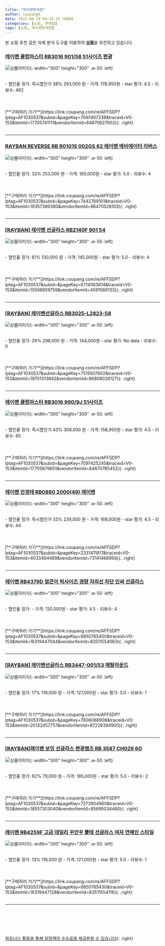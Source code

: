 ```yaml
---
title: "레이벤면세점"
author: coupang6
date: 2023-06-19 04:35:25 +0800
categories: [쇼핑, 면세점]
tags: [쇼핑, 레이벤면세점]
---
```


본 쇼핑 추천 글은 자체 분석 도구를 이용하여 [**상품**](https://link.coupang.com/a/bao1ui)을 추천하고 있습니다.

### [레이밴 클럽마스터 RB3016 901/58 51사이즈 편광](https://link.coupang.com/re/AFFSDP?lptag=AF1030537&subid=&pageKey=7097407339&traceid=V0-153&itemId=17705741111&vendorItemId=84870627602)

![상품이미지](https://thumbnail8.coupangcdn.com/thumbnails/remote/230x230ex/image/vendor_inventory/690a/dcf871b5815011a817b0b2a4a16e070c307300d33aea4af260106bced2c5.jpg){: width="300" height="300" .w-50 .left}


<br>
- 할인율 정가: 즉시할인가 38%  293,000   원
- 가격: 178,950원
- star 평가: 4.5
- 리뷰수: 462
<br>
<br>
<br>
<br>
[**구매하러 가기**](https://link.coupang.com/re/AFFSDP?lptag=AF1030537&subid=&pageKey=7097407339&traceid=V0-153&itemId=17705741111&vendorItemId=84870627602){: .right}
<br>
<br>

---

### [RAYBAN REVERSE RB R0101S 002GS 62 레이밴 에비에이터 리버스](https://link.coupang.com/re/AFFSDP?lptag=AF1030537&subid=&pageKey=7442769101&traceid=V0-153&itemId=19357389380&vendorItemId=86470528103)

![상품이미지](https://thumbnail7.coupangcdn.com/thumbnails/remote/230x230ex/image/vendor_inventory/e226/2ade5b103ada7ae3ee546987078408412a32d7a41dae4d2e97763ab68ea3.jpg){: width="300" height="300" .w-50 .left}


<br>
- 할인율 정가: 32%  253,000   원
- 가격: 165,000원
- star 평가: 5.0
- 리뷰수: 4
<br>
<br>
<br>
<br>
[**구매하러 가기**](https://link.coupang.com/re/AFFSDP?lptag=AF1030537&subid=&pageKey=7442769101&traceid=V0-153&itemId=19357389380&vendorItemId=86470528103){: .right}
<br>
<br>

---

### [[RAYBAN] 레이밴 선글라스 RB2140F 901 54](https://link.coupang.com/re/AFFSDP?lptag=AF1030537&subid=&pageKey=6714063614&traceid=V0-153&itemId=15596659759&vendorItemId=4591566133)

![상품이미지](https://thumbnail9.coupangcdn.com/thumbnails/remote/230x230ex/image/vendor_inventory/fa28/83ac66819910f4f8ba3ee49280fd93d90c020b6ac30bf971cd71c342f941.jpg){: width="300" height="300" .w-50 .left}


<br>
- 할인율 정가: 61%  130,000   원
- 가격: 145,000원
- star 평가: 5.0
- 리뷰수: 4
<br>
<br>
<br>
<br>
[**구매하러 가기**](https://link.coupang.com/re/AFFSDP?lptag=AF1030537&subid=&pageKey=6714063614&traceid=V0-153&itemId=15596659759&vendorItemId=4591566133){: .right}
<br>
<br>

---

### [[RAYBAN] 레이밴선글라스 RB3025-L2823-58](https://link.coupang.com/re/AFFSDP?lptag=AF1030537&subid=&pageKey=7515507802&traceid=V0-153&itemId=19701313842&vendorItemId=86806026127)

![상품이미지](https://thumbnail6.coupangcdn.com/thumbnails/remote/230x230ex/image/vendor_inventory/b965/7d825a1f58eca1fa04ce8a0d3ba2fed862b8458769de479a354de2841e55.jpg){: width="300" height="300" .w-50 .left}


<br>
- 할인율 정가: 29%  298,000   원
- 가격: 144,000원
- star 평가: No data
- 리뷰수: 0
<br>
<br>
<br>
<br>
[**구매하러 가기**](https://link.coupang.com/re/AFFSDP?lptag=AF1030537&subid=&pageKey=7515507802&traceid=V0-153&itemId=19701313842&vendorItemId=86806026127){: .right}
<br>
<br>

---

### [레이밴 클럽마스터 RB3016 990/9J 51사이즈](https://link.coupang.com/re/AFFSDP?lptag=AF1030537&subid=&pageKey=7097425245&traceid=V0-153&itemId=17705879651&vendorItemId=84870765452)

![상품이미지](https://thumbnail8.coupangcdn.com/thumbnails/remote/230x230ex/image/vendor_inventory/6909/8a7a4e4c8a5debba0e6e065af325a1993f476120c9423ef207b58f51068f.jpg){: width="300" height="300" .w-50 .left}


<br>
- 할인율 정가: 즉시할인가 43%  309,000   원
- 가격: 158,950원
- star 평가: 4.5
- 리뷰수: 85
<br>
<br>
<br>
<br>
[**구매하러 가기**](https://link.coupang.com/re/AFFSDP?lptag=AF1030537&subid=&pageKey=7097425245&traceid=V0-153&itemId=17705879651&vendorItemId=84870765452){: .right}
<br>
<br>

---

### [레이벤 안경테 RB0880 2000(49) 레이밴](https://link.coupang.com/re/AFFSDP?lptag=AF1030537&subid=&pageKey=2331411917&traceid=V0-153&itemId=4033494489&vendorItemId=73141468956)

![상품이미지](https://thumbnail6.coupangcdn.com/thumbnails/remote/230x230ex/image/vendor_inventory/a90d/2bc270a17d30488153e432f443dffd83f48b0c30002bcaad2b1d7538dee4.jpg){: width="300" height="300" .w-50 .left}


<br>
- 할인율 정가: 즉시할인가 33%  239,000   원
- 가격: 168,000원
- star 평가: 4.5
- 리뷰수: 44
<br>
<br>
<br>
<br>
[**구매하러 가기**](https://link.coupang.com/re/AFFSDP?lptag=AF1030537&subid=&pageKey=2331411917&traceid=V0-153&itemId=4033494489&vendorItemId=73141468956){: .right}
<br>
<br>

---

### [레이벤 RB4379D 얼큰이 빅사이즈 경량 자외선 차단 인싸 선글라스](https://link.coupang.com/re/AFFSDP?lptag=AF1030537&subid=&pageKey=6850765400&traceid=V0-153&itemId=16319447044&vendorItemId=83511554063)

![상품이미지](https://thumbnail10.coupangcdn.com/thumbnails/remote/230x230ex/image/vendor_inventory/53a6/467730aa1a0d1f0eb6f682977b063b1bd822628dbeb4b015db0678427cfe.jpg){: width="300" height="300" .w-50 .left}


<br>
- 할인율 정가: 
- 가격: 120,000원
- star 평가: 4.5
- 리뷰수: 4
<br>
<br>
<br>
<br>
[**구매하러 가기**](https://link.coupang.com/re/AFFSDP?lptag=AF1030537&subid=&pageKey=6850765400&traceid=V0-153&itemId=16319447044&vendorItemId=83511554063){: .right}
<br>
<br>

---

### [[RAYBAN] 레이밴선글라스 RB3447-001/53 메탈라운드](https://link.coupang.com/re/AFFSDP?lptag=AF1030537&subid=&pageKey=7606066908&traceid=V0-153&itemId=20132457757&vendorItemId=87226394900)

![상품이미지](https://thumbnail7.coupangcdn.com/thumbnails/remote/230x230ex/image/vendor_inventory/images/2017/04/26/15/9/d0056329-8df2-47b3-8896-4ddde0121922.jpg){: width="300" height="300" .w-50 .left}


<br>
- 할인율 정가: 17%  119,000   원
- 가격: 127,000원
- star 평가: 3.0
- 리뷰수: 1
<br>
<br>
<br>
<br>
[**구매하러 가기**](https://link.coupang.com/re/AFFSDP?lptag=AF1030537&subid=&pageKey=7606066908&traceid=V0-153&itemId=20132457757&vendorItemId=87226394900){: .right}
<br>
<br>

---

### [[RAYBAN]레이밴 보잉 선글라스 편광렌즈 RB 3587 CH029 6O](https://link.coupang.com/re/AFFSDP?lptag=AF1030537&subid=&pageKey=7273904960&traceid=V0-153&itemId=18557303040&vendorItemId=85695034460)

![상품이미지](https://thumbnail7.coupangcdn.com/thumbnails/remote/230x230ex/image/vendor_inventory/e1d5/f1a5ba687aa664406e908b67fbd3235a3ea190793cfb60be8651c6ebdd09.jpg){: width="300" height="300" .w-50 .left}


<br>
- 할인율 정가: 62%  79,000   원
- 가격: 185,000원
- star 평가: 5.0
- 리뷰수: 2
<br>
<br>
<br>
<br>
[**구매하러 가기**](https://link.coupang.com/re/AFFSDP?lptag=AF1030537&subid=&pageKey=7273904960&traceid=V0-153&itemId=18557303040&vendorItemId=85695034460){: .right}
<br>
<br>

---

### [레이벤 RB4259F 고급 데일리 꾸안꾸 뿔테 선글라스 여자 연예인 스타일](https://link.coupang.com/re/AFFSDP?lptag=AF1030537&subid=&pageKey=6850765430&traceid=V0-153&itemId=16319447128&vendorItemId=83511554116)

![상품이미지](https://thumbnail9.coupangcdn.com/thumbnails/remote/230x230ex/image/vendor_inventory/bebc/251c5b94ff38a703f6793f000303e0606b5837601caea8f7eb743199ec67.jpg){: width="300" height="300" .w-50 .left}


<br>
- 할인율 정가: 13%  116,000   원
- 가격: 121,000원
- star 평가: 5.0
- 리뷰수: 1
<br>
<br>
<br>
<br>
[**구매하러 가기**](https://link.coupang.com/re/AFFSDP?lptag=AF1030537&subid=&pageKey=6850765430&traceid=V0-153&itemId=16319447128&vendorItemId=83511554116){: .right}
<br>
<br>

---
<br><br><br><br><br> [파트너스 활동을 통해 일정액의 수수료를 제공받을 수 있습니다](https://link.coupang.com/a/bao1ui){: .right}